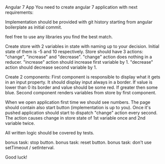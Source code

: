 Angular 7 App
You need to create angular 7 application with next requirements:

Implementation should be provided with git history starting from angular boilerplate as initial commit.

feel free to use any libraries you find the best match.

Create store with 2 variables in state with naming up to your decision.
Initial state of them is -5 and 10 respectively.
Store should have 3 actions: "change", "increase" and "decrease".
"change" action does nothing in a reducer.
"increase" action should increase first variable by 1.
"decrease" action should decrease second variable by 1.

Create 2 components:
First component is responsible to display what it gets in an input property. It should display input always 
in a border. If value is lower than 0 its border and value should be some red. If greater then some blue.
Second component renders variables from store by first component.

When we open application first time we should see numbers. The page should contain also start button 
(implementation is up to you). Once it's pushed application should start to dispatch "change" action every 
second. The action causes change in store state of 1st variable once and 2nd variable twice.

All written logic should be covered by tests.

bonus task: stop button.
bonus task: reset button.
bonus task: don't use setTimeout / setInterval.

Good luck!

